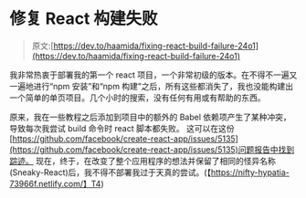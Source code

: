 # 修复 React 构建失败

> 原文:[https://dev.to/haamida/fixing-react-build-failure-24o1](https://dev.to/haamida/fixing-react-build-failure-24o1)

我非常热衷于部署我的第一个 react 项目，一个非常初级的版本。在不得不一遍又一遍地进行“npm 安装”和“npm 构建”之后，所有这些都消失了，我也没能构建出一个简单的单页项目。几个小时的搜索，没有任何有用或有帮助的东西。

原来，我在一些教程之后添加到项目中的额外的 Babel 依赖项产生了某种冲突，导致每次我尝试 build 命令时 react 脚本都失败。
这可以在这份[https://github.com/facebook/create-react-app/issues/5135](https://github.com/facebook/create-react-app/issues/5135)问题报告中找到踪迹。
现在，终于，在改变了整个应用程序的想法并保留了相同的怪异名称(Sneaky-React)后，我不得不部署我过于天真的尝试。(【https://nifty-hypatia-73966f.netlify.com/】T4)